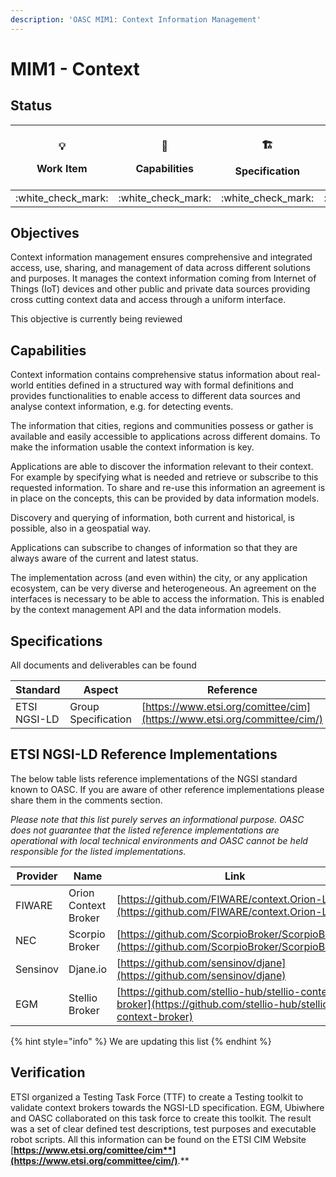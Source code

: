 ```yaml
---
description: 'OASC MIM1: Context Information Management'
---
```


# MIM1 - Context

## Status

| <p><span data-gb-custom-inline data-tag="emoji" data-code="1f4a1">💡</span></p><p>Work Item</p> | <p><span data-gb-custom-inline data-tag="emoji" data-code="1f9e9">🧩</span></p><p>Capabilities</p> | <p><span data-gb-custom-inline data-tag="emoji" data-code="1f3d7">🏗</span></p><p>Specification</p> | <p><span data-gb-custom-inline data-tag="emoji" data-code="1f469-2696">👩⚖</span></p><p>Governance</p> |
| :---------------------------------------------------------------------------------------------: | :------------------------------------------------------------------------------------------------: | :-------------------------------------------------------------------------------------------------: | :----------------------------------------------------------------------------------------------------: |
|                                       :white\_check\_mark:                                      |                                        :white\_check\_mark:                                        |                                         :white\_check\_mark:                                        |                                          :white\_check\_mark:                                          |

## Objectives

Context information management ensures comprehensive and integrated access, use, sharing, and management of data across different solutions and purposes. It manages the context information coming from Internet of Things (IoT) devices and other public and private data sources providing cross cutting context data and access through a uniform interface.

This objective is currently being reviewed

## Capabilities

Context information contains comprehensive status information about real-world entities defined in a structured way with formal definitions and provides functionalities to enable access to different data sources and analyse context information, e.g. for detecting events.

The information that cities, regions and communities possess or gather is available and easily accessible to applications across different domains. To make the information usable the context information is key.

Applications are able to discover the information relevant to their context. For example by specifying what is needed and retrieve or subscribe to this requested information. To share and re-use this information an agreement is in place on the concepts, this can be provided by data information models.

Discovery and querying of information, both current and historical, is possible, also in a geospatial way.

Applications can subscribe to changes of information so that they are always aware of the current and latest status.

The implementation across (and even within) the city, or any application ecosystem, can be very diverse and heterogeneous. An agreement on the interfaces is necessary to be able to access the information. This is enabled by the context management API and the data information models.

## Specifications

All documents and deliverables can be found

| **Standard** | **Aspect**          | **Reference**                                                            |
| ------------ | ------------------- | ------------------------------------------------------------------------ |
| ETSI NGSI-LD | Group Specification | [https://www.etsi.org/comittee/cim](https://www.etsi.org/committee/cim/) |

## ETSI NGSI-LD Reference Implementations

The below table lists reference implementations of the NGSI standard known to OASC. If you are aware of other reference implementations please share them in the comments section.

_Please note that this list purely serves an informational purpose. OASC does not guarantee that the listed reference implementations are operational with local technical environments and OASC cannot be held responsible for the listed implementations._

| **Provider** | **Name**             | **Link**                                                                                                       |
| ------------ | -------------------- | -------------------------------------------------------------------------------------------------------------- |
| FIWARE       | Orion Context Broker | [https://github.com/FIWARE/context.Orion-LD](https://github.com/FIWARE/context.Orion-LD)                       |
| NEC          | Scorpio Broker       | [https://github.com/ScorpioBroker/ScorpioBroker](https://github.com/ScorpioBroker/ScorpioBroker)               |
| Sensinov     | Djane.io             | [https://github.com/sensinov/djane](https://github.com/sensinov/djane)                                         |
| EGM          | Stellio Broker       | [https://github.com/stellio-hub/stellio-context-broker](https://github.com/stellio-hub/stellio-context-broker) |

{% hint style="info" %}
We are updating this list
{% endhint %}

## Verification

ETSI organized a Testing Task Force (TTF) to create a Testing toolkit to validate context brokers towards the NGSI-LD specification. EGM, Ubiwhere and OASC collaborated on this task force to create this toolkit. The result was a set of clear defined test descriptions, test purposes and executable robot scripts. All this information can be found on the ETSI CIM Website [**https://www.etsi.org/comittee/cim**](https://www.etsi.org/committee/cim/)**.**
